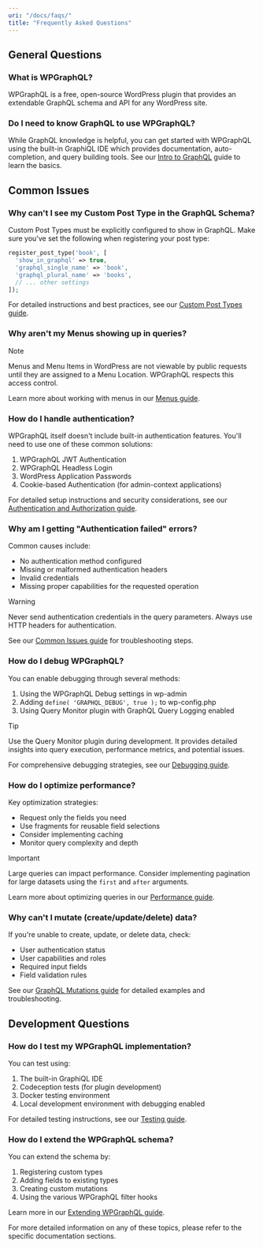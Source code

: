 ```yaml
---
uri: "/docs/faqs/"
title: "Frequently Asked Questions"
---
```


## General Questions

### What is WPGraphQL?
WPGraphQL is a free, open-source WordPress plugin that provides an extendable GraphQL schema and API for any WordPress site.

### Do I need to know GraphQL to use WPGraphQL?
While GraphQL knowledge is helpful, you can get started with WPGraphQL using the built-in GraphiQL IDE which provides documentation, auto-completion, and query building tools. See our [Intro to GraphQL](/docs/intro-to-graphql/) guide to learn the basics.

## Common Issues

### Why can't I see my Custom Post Type in the GraphQL Schema?
Custom Post Types must be explicitly configured to show in GraphQL. Make sure you've set the following when registering your post type:

```php
register_post_type('book', [
  'show_in_graphql' => true,
  'graphql_single_name' => 'book',
  'graphql_plural_name' => 'books',
  // ... other settings
]);
```

For detailed instructions and best practices, see our [Custom Post Types guide](/docs/custom-post-types/).

### Why aren't my Menus showing up in queries?

> [!NOTE]
> Menus and Menu Items in WordPress are not viewable by public requests until they are assigned to a Menu Location. WPGraphQL respects this access control.

Learn more about working with menus in our [Menus guide](/docs/menus/).

### How do I handle authentication?
WPGraphQL itself doesn't include built-in authentication features. You'll need to use one of these common solutions:

1. WPGraphQL JWT Authentication
2. WPGraphQL Headless Login
3. WordPress Application Passwords
4. Cookie-based Authentication (for admin-context applications)

For detailed setup instructions and security considerations, see our [Authentication and Authorization guide](/docs/authentication-and-authorization/).

### Why am I getting "Authentication failed" errors?
Common causes include:
- No authentication method configured
- Missing or malformed authentication headers
- Invalid credentials
- Missing proper capabilities for the requested operation

> [!WARNING]
> Never send authentication credentials in the query parameters. Always use HTTP headers for authentication.

See our [Common Issues guide](/docs/common-issues/#authentication-issues) for troubleshooting steps.

### How do I debug WPGraphQL?
You can enable debugging through several methods:
1. Using the WPGraphQL Debug settings in wp-admin
2. Adding `define( 'GRAPHQL_DEBUG', true );` to wp-config.php
3. Using Query Monitor plugin with GraphQL Query Logging enabled

> [!TIP]
> Use the Query Monitor plugin during development. It provides detailed insights into query execution, performance metrics, and potential issues.

For comprehensive debugging strategies, see our [Debugging guide](/docs/debugging/).

### How do I optimize performance?
Key optimization strategies:
- Request only the fields you need
- Use fragments for reusable field selections
- Consider implementing caching
- Monitor query complexity and depth

> [!IMPORTANT]
> Large queries can impact performance. Consider implementing pagination for large datasets using the `first` and `after` arguments.

Learn more about optimizing queries in our [Performance guide](/docs/performance/).

### Why can't I mutate (create/update/delete) data?
If you're unable to create, update, or delete data, check:
- User authentication status
- User capabilities and roles
- Required input fields
- Field validation rules

See our [GraphQL Mutations guide](/docs/graphql-mutations/) for detailed examples and troubleshooting.

## Development Questions

### How do I test my WPGraphQL implementation?
You can test using:
1. The built-in GraphiQL IDE
2. Codeception tests (for plugin development)
3. Docker testing environment
4. Local development environment with debugging enabled

For detailed testing instructions, see our [Testing guide](/docs/testing/).

### How do I extend the WPGraphQL schema?
You can extend the schema by:
1. Registering custom types
2. Adding fields to existing types
3. Creating custom mutations
4. Using the various WPGraphQL filter hooks

Learn more in our [Extending WPGraphQL guide](/docs/extending-wpgraphql/).

For more detailed information on any of these topics, please refer to the specific documentation sections.
